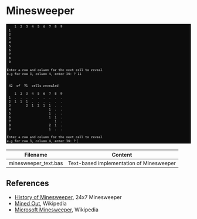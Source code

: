 # Minesweeper

<img src="https://github.com/davewalker5/RC2014/blob/minesweeper/Applications/Minesweeper/Minesweeper.png" alt="Minesweeper" width="600">

| Filename             | Content                                  |
| -------------------- | ---------------------------------------- |
| minesweeper_text.bas | Text-based implementation of Minesweeper |

## References

- [History of Minesweeper](https://www.247minesweeper.com/news/history-of-minesweeper/), 24x7 Minesweeper
- [Mined Out](https://en.wikipedia.org/wiki/Mined-Out), Wikipedia
- [Microsoft Minesweeper](https://en.wikipedia.org/wiki/Microsoft_Minesweeper), Wikipedia
